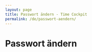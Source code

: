 ```yaml
---
layout: page
title: Passwort ändern - Time Cockpit
permalink: /de/passwort-aendern/
---
```


<h1 xmlns="http://www.w3.org/1999/xhtml">Passwort ändern</h1><p xmlns="http://www.w3.org/1999/xhtml">
  <f:function name="Composite.AspNet.LoadUserControl" xmlns:f="http://www.composite.net/ns/function/1.0">
    <f:param name="Path" value="~/Frontend/Custom/Web/Forms/Controls/ChangePassword.ascx" xmlns:f="http://www.composite.net/ns/function/1.0" />
  </f:function>
  <br />
</p>